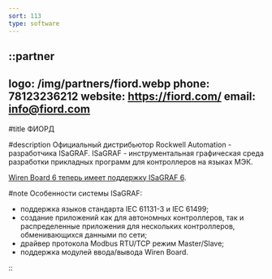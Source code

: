 ```yaml
---
sort: 113
type: software
---
```


::partner
---
logo: /img/partners/fiord.webp
phone: 78123236212
website: https://fiord.com/
email: info@fiord.com
---

#title
ФИОРД

#description
Официальный дистрибьютор Rockwell Automation - разработчика ISaGRAF. ISaGRAF - инструментальная графическая среда разработки прикладных программ для контроллеров на языках МЭК.

[Wiren Board 6 теперь имеет поддержку ISaGRAF 6](https://isagraf.ru/home/news/novosti/rossijskie-universalnye-modulnye-plk-novogo-pokoleniya-wiren-board-6-teper-mogut-rabotat-pod-upravleniem-isagraf-6).

#note
Особенности системы ISaGRAF:
* поддержка языков стандарта IEC 61131-3 и IEC 61499;
* создание приложений как для автономных контроллеров, так и распределенные приложения для нескольких контроллеров, обменивающихся данными по сети;
* драйвер протокола Modbus RTU/TCP режим Master/Slave;
* поддержка модулей ввода/вывода Wiren Board.

::
